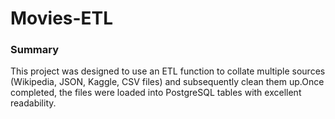 # Movies-ETL
### Summary
This project was designed to use an ETL function to collate multiple sources (Wikipedia, JSON, Kaggle, CSV files) and subsequently clean them up.Once completed, the files were loaded into PostgreSQL tables with excellent readability.
